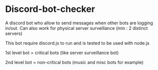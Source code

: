 # Discord-bot-checker
A discord bot who allow to send messages when other bots are logging in/out. Can also work for physical server surveillance (min : 2 distinct servers)

This bot require discord.js to run and is tested to be used with node.js


1st level bot = critical bots (like server surveillance bot)

2nd level bot = non-critical bots (music and misc bots for example)
